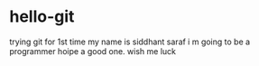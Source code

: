 # hello-git
trying git for 1st time
my name is siddhant saraf
i m going to be a programmer
hoipe a good one.
wish me luck
